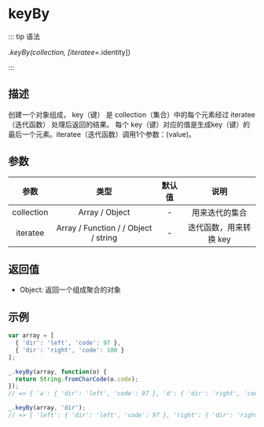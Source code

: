 # keyBy

::: tip 语法

_.keyBy(collection, [iteratee=_.identity])

:::

## 描述

创建一个对象组成， key（键） 是 collection（集合）中的每个元素经过 iteratee（迭代函数） 处理后返回的结果。 每个 key（键）对应的值是生成key（键）的最后一个元素。iteratee（迭代函数）调用1个参数：(value)。

## 参数

|    参数    |                 类型                 | 默认值 |          说明          |
| :--------: | :----------------------------------: | :----: | :--------------------: |
| collection |            Array / Object            |   -    |     用来迭代的集合     |
|  iteratee  | Array / Function / / Object / string |   -    | 迭代函数，用来转换 key |

## 返回值

+ Object: 返回一个组成聚合的对象

## 示例

```js
var array = [
  { 'dir': 'left', 'code': 97 },
  { 'dir': 'right', 'code': 100 }
];

_.keyBy(array, function(o) {
  return String.fromCharCode(o.code);
});
// => { 'a': { 'dir': 'left', 'code': 97 }, 'd': { 'dir': 'right', 'code': 100 } }

_.keyBy(array, 'dir');
// => { 'left': { 'dir': 'left', 'code': 97 }, 'right': { 'dir': 'right', 'code': 100 } }
```
